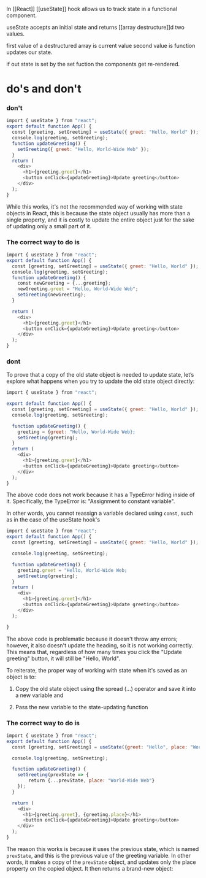 In [[React]] [[useState]] hook allows us to track state in a functional component.

useState accepts an initial state and returns [[array destructure]]d two values.

first value of a destructured array is current value
second value is function updates our state.

if out state is set by the set fuction the components get re-rendered.

# do's and don't

### don't

```jsx
import { useState } from "react"; 
export default function App() {
  const [greeting, setGreeting] = useState({ greet: "Hello, World" }); 
  console.log(greeting, setGreeting); 
  function updateGreeting() { 
    setGreeting({ greet: "Hello, World-Wide Web" }); 
  } 
  return ( 
    <div> 
      <h1>{greeting.greet}</h1> 
      <button onClick={updateGreeting}>Update greeting</button> 
    </div> 
  ); 
}
```

While this works, it's not the recommended way of working with state objects in React, this is because the state object usually has more than a single property, and it is costly to update the entire object just for the sake of updating only a small part of it.

### The correct way to do is 

```jsx
import { useState } from "react"; 
export default function App() { 
  const [greeting, setGreeting] = useState({ greet: "Hello, World" }); 
  console.log(greeting, setGreeting); 
  function updateGreeting() { 
    const newGreeting = {...greeting}; 
    newGreeting.greet = "Hello, World-Wide Web"; 
    setGreeting(newGreeting); 
  } 

  return ( 
    <div> 
      <h1>{greeting.greet}</h1> 
      <button onClick={updateGreeting}>Update greeting</button> 
    </div> 
  ); 
}
```

### dont

To prove that a copy of the old state object is needed to update state, let’s explore what happens when you try to update the old state object directly:

```jsx
import { useState } from "react"; 

export default function App() { 
  const [greeting, setGreeting] = useState({ greet: "Hello, World" }); 
  console.log(greeting, setGreeting); 

  function updateGreeting() { 
    greeting = {greet: "Hello, World-Wide Web}; 
    setGreeting(greeting); 
  } 
  return ( 
    <div> 
      <h1>{greeting.greet}</h1> 
      <button onClick={updateGreeting}>Update greeting</button> 
    </div> 
  ); 
}
```

The above code does not work because it has a TypeError hiding inside of it.
Specifically, the TypeError is: "Assignment to constant variable".

In other words, you cannot reassign a variable declared using `const`, such as in the case of the useState hook's

```jsx
import { useState } from "react"; 
export default function App() { 
  const [greeting, setGreeting] = useState({ greet: "Hello, World" }); 

  console.log(greeting, setGreeting); 

  function updateGreeting() { 
    greeting.greet = "Hello, World-Wide Web; 
    setGreeting(greeting); 
  } 
  return ( 
    <div> 
      <h1>{greeting.greet}</h1> 
      <button onClick={updateGreeting}>Update greeting</button> 
    </div> 
  ); 

}
```
The above code is problematic because it doesn't throw any errors; however, it also doesn't update the heading, so it is not working correctly. This means that, regardless of how many times you click the "Update greeting" button, it will still be "Hello, World".

To reiterate, the proper way of working with state when it's saved as an object is to:

1. Copy the old state object using the spread (...) operator and save it into a new variable and 
    
2. Pass the new variable to the state-updating function

### The correct way to do is

```jsx
import { useState } from "react"; 
export default function App() { 
  const [greeting, setGreeting] = useState({greet: "Hello", place: "World"}); 

  console.log(greeting, setGreeting); 

  function updateGreeting() { 
    setGreeting(prevState => { 
        return {...prevState, place: "World-Wide Web"} 
    }); 
  } 

  return ( 
    <div> 
      <h1>{greeting.greet}, {greeting.place}</h1> 
      <button onClick={updateGreeting}>Update greeting</button> 
    </div> 
  ); 
}
```
The reason this works is because it uses the previous state, which is named `prevState`, and this is the previous value of the greeting variable. In other words, it makes a copy of the `prevState` object, and updates only the place property on the copied object. It then returns a brand-new object: